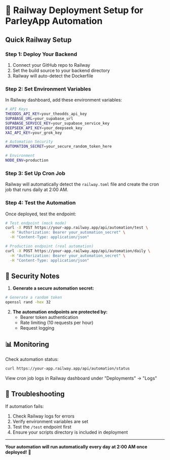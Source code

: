 # 🚀 Railway Deployment Setup for ParleyApp Automation

## Quick Railway Setup

### **Step 1: Deploy Your Backend**
1. Connect your GitHub repo to Railway
2. Set the build source to your backend directory
3. Railway will auto-detect the Dockerfile

### **Step 2: Set Environment Variables**
In Railway dashboard, add these environment variables:
```bash
# API Keys
THEODDS_API_KEY=your_theodds_api_key
SUPABASE_URL=your_supabase_url  
SUPABASE_SERVICE_KEY=your_supabase_service_key
DEEPSEEK_API_KEY=your_deepseek_key
XAI_API_KEY=your_grok_key

# Automation Security
AUTOMATION_SECRET=your_secure_random_token_here

# Environment
NODE_ENV=production
```

### **Step 3: Set Up Cron Job**
Railway will automatically detect the `railway.toml` file and create the cron job that runs daily at 2:00 AM.

### **Step 4: Test the Automation**
Once deployed, test the endpoint:

```bash
# Test endpoint (mock mode)
curl -X POST https://your-app.railway.app/api/automation/test \
  -H "Authorization: Bearer your_automation_secret" \
  -H "Content-Type: application/json"

# Production endpoint (real automation)
curl -X POST https://your-app.railway.app/api/automation/daily \
  -H "Authorization: Bearer your_automation_secret" \
  -H "Content-Type: application/json"
```

## 🔐 **Security Notes**

1. **Generate a secure automation secret:**
```bash
# Generate a random token
openssl rand -hex 32
```

2. **The automation endpoints are protected by:**
   - Bearer token authentication
   - Rate limiting (10 requests per hour)
   - Request logging

## 📊 **Monitoring**

Check automation status:
```bash
curl https://your-app.railway.app/api/automation/status
```

View cron job logs in Railway dashboard under "Deployments" → "Logs"

## 🔧 **Troubleshooting**

If automation fails:
1. Check Railway logs for errors
2. Verify environment variables are set
3. Test the `/test` endpoint first
4. Ensure your scripts directory is included in deployment

---

**Your automation will run automatically every day at 2:00 AM once deployed!** 🎯 